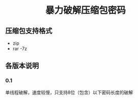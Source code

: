 # <center>暴力破解压缩包密码</center>

## 压缩包支持格式
- zip
- rar
-7z
  
## 各版本说明
### 0.1
单线程破解，速度较慢，只支持8位（包含）以下密码长度的破解